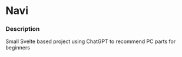 # Navi

### Description

Small Svelte based project using ChatGPT to recommend PC parts for beginners
